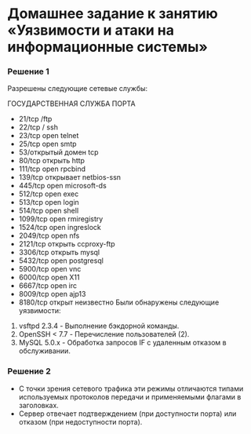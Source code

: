 # Домашнее задание к занятию «Уязвимости и атаки на информационные системы»

### Решение 1

Разрешены следующие сетевые службы:

ГОСУДАРСТВЕННАЯ СЛУЖБА ПОРТА

* 21/tcp /ftp
* 22/tcp / ssh
* 23/tcp open telnet
* 25/tcp open smtp
* 53/открытый домен tcp
* 80/tcp открыть http
* 111/tcp open rpcbind
* 139/tcp открывает netbios-ssn
* 445/tcp open microsoft-ds
* 512/tcp open exec
* 513/tcp open login
* 514/tcp open shell
* 1099/tcp open rmiregistry
* 1524/tcp open ingreslock
* 2049/tcp open nfs
* 2121/tcp открыть ccproxy-ftp
* 3306/tcp открыть mysql
* 5432/tcp open postgresql
* 5900/tcp open vnc
* 6000/tcp open X11
* 6667/tcp open irc
* 8009/tcp open ajp13
* 8180/tcp открыт неизвестно
Были обнаружены следующие уязвимости:

1. vsftpd 2.3.4 - Выполнение бэкдорной команды.
2. OpenSSH < 7.7 - Перечисление пользователей (2).
3. MySQL 5.0.x - Обработка запросов IF с удаленным отказом в обслуживании.


### Решение 2


* С точки зрения сетевого трафика эти режимы отличаются типами используемых протоколов передачи и применяемыми флагами в заголовках.
* Сервер отвечает подтверждением (при доступности порта) или отказом (при недоступности порта).


